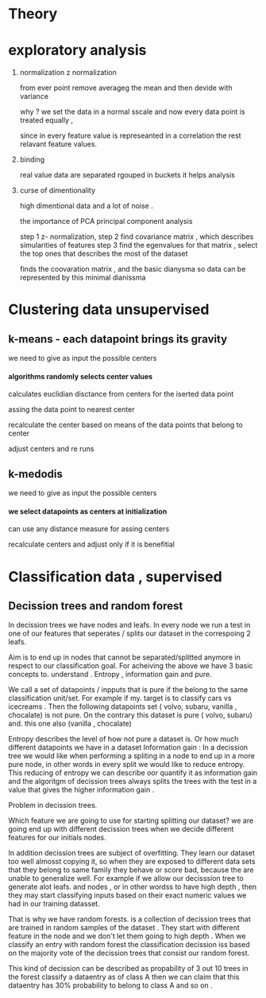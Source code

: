 # Theory 

# exploratory analysis

1.  normalization z normalization 


    from ever point remove averageg the mean and then devide with variance 
    
    why ? we set the data in a normal sscale and now every data point is treated equally , 
    
    since in every  feature value is represeanted in a correlation the rest relavant feature values. 
    
2. binding 

   real value data are separated rgouped in buckets it helps analysis
   
3. curse of dimentionality 

    high dimentional data and a lot of noise . 
    
    the importance of PCA principal component analysis 
    
    step 1 z- normalization, 
    step 2 find covariance matrix , which describes simularities of features 
    step 3 find the egenvalues for that matrix , select the top ones that describes the most of the dataset
    
    finds the coovaration matrix , and the basic dianysma so data can be represented by this minimal dianissma 
    
# Clustering data unsupervised

## k-means - each datapoint brings its gravity

we need to give as input the possible centers 
#### algorithms randomly selects center values 
calculates euclidian disctance from centers for the iserted data point 

assing the data point to nearest center 

recalculate the center based on means of the data points that belong to center 

adjust centers and re runs 

## k-medodis 

we need to give as input the possible centers 
#### we select datapoints as centers at initialization 

can use any distance measure for assing centers 

recalculate centers and adjust only if it is benefitial 

 
# Classification data , supervised

## Decission trees and random forest 

In decission trees we have nodes and leafs. In every node we run a test in one of our features that seperates / splits our dataset in the correspoing 2 leafs.

Aim is to end up in nodes that cannot be separated/splitted anymore in respect to our classification goal.  For acheiving the above we have 3 basic concepts to. understand . Entropy , information gain and pure. 

We call a set of datapoints / inpputs that is pure if the belong to the same classification unit/set.
For example if my. target is to classify cars vs icecreams .  Then the following datapoints set ( volvo, subaru, vanilla , chocalate) is not pure.
On the contrary this dataset is pure ( volvo, subaru) and. this one also (vanilla , chocalate)

Entropy describes  the level of how not pure a dataset is. Or how much different datapoints we have in a dataset
Information gain : In a decission tree we would like when performing a spliting in a node to end up in a more pure node, in other words in every split we would like to reduce entropy. This reducing of entropy we can describe oor quantify  it as information gain and the algoritgm of decission trees always splits the trees with the test in a value that gives the higher information gain . 

Problem in decission trees.

Which feature we are going to use for starting splitting our dataset? we are going end up with different decission trees when we decide different features for our initials nodes. 

In addition decission trees are subject of overfitting. They learn our dataset too well almosst copying it, so when they are exposed to different data sets that they belong to same family they behave or score bad, because the are unable to generalize well. For example if we allow our decisssion tree to generate alot leafs. and nodes , or in other wordss to have high depth , then they may start classifying inputs based on their exact numeric values we had in our training  datasset.

That is why we have random forests. is a collection of decission trees that are trained in random samples of the dataset . They start with different feature in the node and we don't let them going to high depth . When we classify an entry with random forest the classification decission iss based on the majority vote of the decission trees that consist our random forest. 

This kind of decission can be described as propability of 3 out 10 trees in the forest classify a dataentry as of class A then we can claim that this dataentry has 30% probability to belong to class A and so on . 








